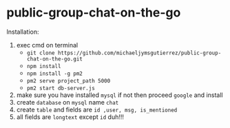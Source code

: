 # public-group-chat-on-the-go
Installation:
1. exec cmd on terminal 
    * ```git clone https://github.com/michaeljymsgutierrez/public-group-chat-on-the-go.git```
    * ```npm install```
    * ```npm install -g pm2```
    * ```pm2 serve project_path 5000```
    * ```pm2 start db-server.js```
2. make sure you have installed `mysql` if not then proceed ```google``` and install
3. create ```database``` on ```mysql``` name ```chat```
4. create ```table``` and fields are ```id ,user, msg, is_mentioned```
5. all fields are ```longtext``` except ```id``` duh!!!